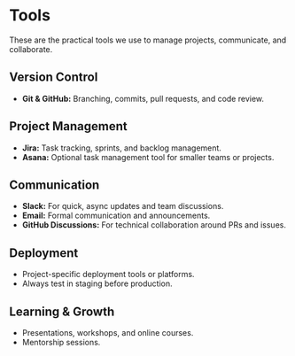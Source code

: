 # Tools

These are the practical tools we use to manage projects, communicate, and collaborate.

## Version Control
- **Git & GitHub:** Branching, commits, pull requests, and code review.

## Project Management
- **Jira:** Task tracking, sprints, and backlog management.
- **Asana:** Optional task management tool for smaller teams or projects.

## Communication
- **Slack:** For quick, async updates and team discussions.
- **Email:** Formal communication and announcements.
- **GitHub Discussions:** For technical collaboration around PRs and issues.

## Deployment
- Project-specific deployment tools or platforms.
- Always test in staging before production.

## Learning & Growth
- Presentations, workshops, and online courses.
- Mentorship sessions.
